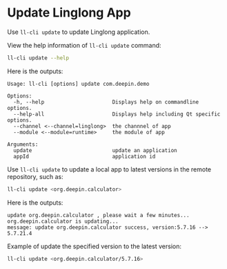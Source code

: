 # Update Linglong App

Use `ll-cli update` to update Linglong application.

View the help information of `ll-cli update` command:

```bash
ll-cli update --help
```

Here is the outputs:

```text
Usage: ll-cli [options] update com.deepin.demo

Options:
  -h, --help                      Displays help on commandline options.
  --help-all                      Displays help including Qt specific options.
  --channel <--channel=linglong>  the channnel of app
  --module <--module=runtime>     the module of app

Arguments:
  update                          update an application
  appId                           application id
```

Use `ll-cli update` to update a local app to latest versions in the remote repository, such as:

```bash
ll-cli update <org.deepin.calculator>
```

Here is the outputs:

```text
update org.deepin.calculator , please wait a few minutes...
org.deepin.calculator is updating...
message: update org.deepin.calculator success, version:5.7.16 --> 5.7.21.4
```

Example of update the specified version to the latest version:

```bash
ll-cli update <org.deepin.calculator/5.7.16>
```
